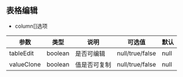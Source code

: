 ## 表格编辑

* column[]选项

| 参数 | 类型 | 说明 | 可选值 | 默认
| -- | -- | -- | -- | -- |
| tableEdit | boolean | 是否可编辑 | null/true/false | null
| valueClone | boolean | 值是否可复制 | null/true/false | null